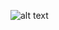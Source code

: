![alt text](https://github.com/Goldyga/website-Perfect-Picture_PSD/blob/master/imageMin/Perfect.png?raw=true)
